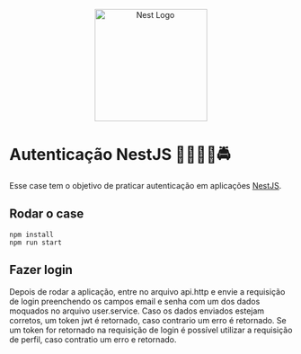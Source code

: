 <p align="center">
  <a href="http://nestjs.com/" target="blank"><img src="https://nestjs.com/img/logo-small.svg" width="200" alt="Nest Logo" /></a>
</p>

# Autenticação NestJS 💂‍♀️👮‍♀️🚔

Esse case tem o objetivo de praticar autenticação em aplicações [NestJS](https://docs.nestjs.com/).

## Rodar o case 

```
npm install
npm run start
```

## Fazer login

Depois de rodar a aplicação, entre no arquivo api.http e envie a requisição de login preenchendo os campos email e senha com um dos dados moquados no arquivo user.service. Caso os dados enviados estejam corretos, um token jwt é retornado, caso contrario um erro é retornado. Se um token for retornado na requisição de login é possível utilizar a requisição de perfil, caso contratio um erro e retornado.